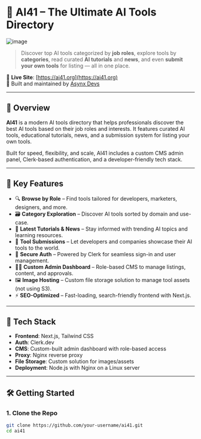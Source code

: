 # 🧠 AI41 – The Ultimate AI Tools Directory

![image](https://github.com/user-attachments/assets/22c2b881-4ac8-4b58-a035-d5a093ca09a1)


> Discover top AI tools categorized by **job roles**, explore tools by **categories**, read curated **AI tutorials** and **news**, and even **submit your own tools** for listing — all in one place.

🔗 **Live Site**: [https://ai41.org](https://ai41.org)  
🔧 Built and maintained by [Asynx Devs](https://asynx.in)

---

## 🚀 Overview

**AI41** is a modern AI tools directory that helps professionals discover the best AI tools based on their job roles and interests. It features curated AI tools, educational tutorials, news, and a submission system for listing your own tools.

Built for speed, flexibility, and scale, AI41 includes a custom CMS admin panel, Clerk-based authentication, and a developer-friendly tech stack.

---

## 🔑 Key Features

- 🔍 **Browse by Role** – Find tools tailored for developers, marketers, designers, and more.
- 🗃️ **Category Exploration** – Discover AI tools sorted by domain and use-case.
- 📰 **Latest Tutorials & News** – Stay informed with trending AI topics and learning resources.
- 📝 **Tool Submissions** – Let developers and companies showcase their AI tools to the world.
- 🔐 **Secure Auth** – Powered by Clerk for seamless sign-in and user management.
- 🧑‍💻 **Custom Admin Dashboard** – Role-based CMS to manage listings, content, and approvals.
- 🖼️ **Image Hosting** – Custom file storage solution to manage tool assets (not using S3).
- ⚡ **SEO-Optimized** – Fast-loading, search-friendly frontend with Next.js.

---

## 🧱 Tech Stack

- **Frontend**: Next.js, Tailwind CSS
- **Auth**: Clerk.dev
- **CMS**: Custom-built admin dashboard with role-based access
- **Proxy**: Nginx reverse proxy
- **File Storage**: Custom solution for images/assets
- **Deployment**: Node.js with Nginx on a Linux server

---

## 🛠️ Getting Started

### 1. Clone the Repo

```bash
git clone https://github.com/your-username/ai41.git
cd ai41
